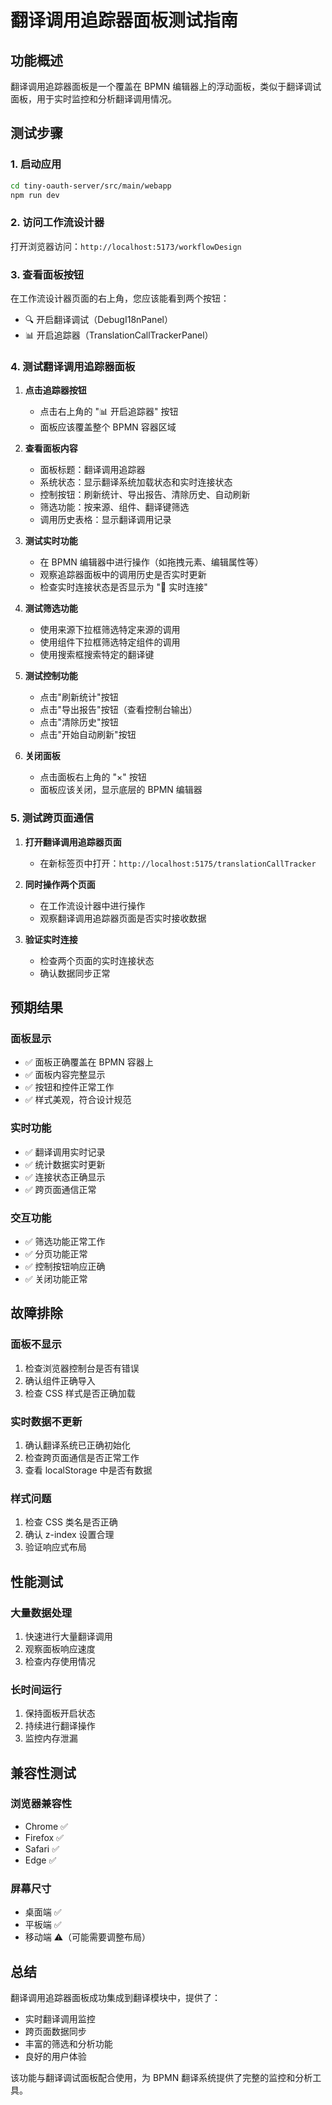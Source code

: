 # 翻译调用追踪器面板测试指南

## 功能概述

翻译调用追踪器面板是一个覆盖在 BPMN 编辑器上的浮动面板，类似于翻译调试面板，用于实时监控和分析翻译调用情况。

## 测试步骤

### 1. 启动应用

```bash
cd tiny-oauth-server/src/main/webapp
npm run dev
```

### 2. 访问工作流设计器

打开浏览器访问：`http://localhost:5173/workflowDesign`

### 3. 查看面板按钮

在工作流设计器页面的右上角，您应该能看到两个按钮：

- 🔍 开启翻译调试（DebugI18nPanel）
- 📊 开启追踪器（TranslationCallTrackerPanel）

### 4. 测试翻译调用追踪器面板

1. **点击追踪器按钮**

   - 点击右上角的 "📊 开启追踪器" 按钮
   - 面板应该覆盖整个 BPMN 容器区域

2. **查看面板内容**

   - 面板标题：翻译调用追踪器
   - 系统状态：显示翻译系统加载状态和实时连接状态
   - 控制按钮：刷新统计、导出报告、清除历史、自动刷新
   - 筛选功能：按来源、组件、翻译键筛选
   - 调用历史表格：显示翻译调用记录

3. **测试实时功能**

   - 在 BPMN 编辑器中进行操作（如拖拽元素、编辑属性等）
   - 观察追踪器面板中的调用历史是否实时更新
   - 检查实时连接状态是否显示为 "🔄 实时连接"

4. **测试筛选功能**

   - 使用来源下拉框筛选特定来源的调用
   - 使用组件下拉框筛选特定组件的调用
   - 使用搜索框搜索特定的翻译键

5. **测试控制功能**

   - 点击"刷新统计"按钮
   - 点击"导出报告"按钮（查看控制台输出）
   - 点击"清除历史"按钮
   - 点击"开始自动刷新"按钮

6. **关闭面板**
   - 点击面板右上角的 "×" 按钮
   - 面板应该关闭，显示底层的 BPMN 编辑器

### 5. 测试跨页面通信

1. **打开翻译调用追踪器页面**

   - 在新标签页中打开：`http://localhost:5175/translationCallTracker`

2. **同时操作两个页面**

   - 在工作流设计器中进行操作
   - 观察翻译调用追踪器页面是否实时接收数据

3. **验证实时连接**
   - 检查两个页面的实时连接状态
   - 确认数据同步正常

## 预期结果

### 面板显示

- ✅ 面板正确覆盖在 BPMN 容器上
- ✅ 面板内容完整显示
- ✅ 按钮和控件正常工作
- ✅ 样式美观，符合设计规范

### 实时功能

- ✅ 翻译调用实时记录
- ✅ 统计数据实时更新
- ✅ 连接状态正确显示
- ✅ 跨页面通信正常

### 交互功能

- ✅ 筛选功能正常工作
- ✅ 分页功能正常
- ✅ 控制按钮响应正确
- ✅ 关闭功能正常

## 故障排除

### 面板不显示

1. 检查浏览器控制台是否有错误
2. 确认组件正确导入
3. 检查 CSS 样式是否正确加载

### 实时数据不更新

1. 确认翻译系统已正确初始化
2. 检查跨页面通信是否正常工作
3. 查看 localStorage 中是否有数据

### 样式问题

1. 检查 CSS 类名是否正确
2. 确认 z-index 设置合理
3. 验证响应式布局

## 性能测试

### 大量数据处理

1. 快速进行大量翻译调用
2. 观察面板响应速度
3. 检查内存使用情况

### 长时间运行

1. 保持面板开启状态
2. 持续进行翻译操作
3. 监控内存泄漏

## 兼容性测试

### 浏览器兼容性

- Chrome ✅
- Firefox ✅
- Safari ✅
- Edge ✅

### 屏幕尺寸

- 桌面端 ✅
- 平板端 ✅
- 移动端 ⚠️（可能需要调整布局）

## 总结

翻译调用追踪器面板成功集成到翻译模块中，提供了：

- 实时翻译调用监控
- 跨页面数据同步
- 丰富的筛选和分析功能
- 良好的用户体验

该功能与翻译调试面板配合使用，为 BPMN 翻译系统提供了完整的监控和分析工具。

